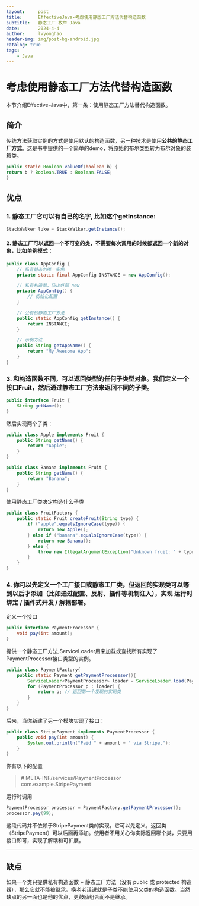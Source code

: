 ```yaml
---
layout:     post
title:      EffectiveJava-考虑使用静态工厂方法代替构造函数
subtitle:   静态工厂 枚举 Java
date:       2024-4-4
author:     lvyonghao
header-img: img/post-bg-android.jpg
catalog: true
tags:
    - Java
---
```

# 考虑使用静态工厂方法代替构造函数
本节介绍Effective-Java中，第一条：使用静态工厂方法替代构造函数。

## 简介
传统方法获取实例的方式是使用默认的构造函数，另一种技术是使用**公共的静态工厂方式**。这是书中提供的一个简单的demo，将原始的布尔类型转为布尔对象的装箱类。

```java
public static Boolean valueOf(boolean b) {
return b ? Boolean.TRUE : Boolean.FALSE;
}
```

## 优点

### 1. 静态工厂它可以有自己的名字, 比如这个getInstance:
```java
StackWalker luke = StackWalker.getInstance();
```

#### 2. 静态工厂可以返回一个不可变的类，不需要每次调用的时候都返回一个新的对象，比如单例模式：
```java
public class AppConfig {
    // 私有静态的唯一实例
    private static final AppConfig INSTANCE = new AppConfig();

    // 私有构造器，防止外部 new
    private AppConfig() {
        // 初始化配置
    }

    // 公有的静态工厂方法
    public static AppConfig getInstance() {
        return INSTANCE;
    }

    // 示例方法
    public String getAppName() {
        return "My Awesome App";
    }
}
```

### 3. 和构造函数不同，可以返回类型的任何子类型对象。我们定义一个接口Fruit，然后通过静态工厂方法来返回不同的子类。
```java
public interface Fruit {
    String getName();
}
```
然后实现两个子类：
```java
public class Apple implements Fruit {
    public String getName() {
        return "Apple";
    }
}

public class Banana implements Fruit {
    public String getName() {
        return "Banana";
    }
}
```
使用静态工厂类决定构造什么子类
```java
public class FruitFactory {
    public static Fruit createFruit(String type) {
        if ("apple".equalsIgnoreCase(type)) {
            return new Apple();
        } else if ("banana".equalsIgnoreCase(type)) {
            return new Banana();
        } else {
            throw new IllegalArgumentException("Unknown fruit: " + type);
        }
    }
}
```

### 4. 你可以先定义一个工厂接口或静态工厂类，但返回的实现类可以等到以后才添加（比如通过配置、反射、插件等机制注入），实现 运行时绑定 / 插件式开发 / 解耦部署。
定义一个接口
```java
public interface PaymentProcessor {
    void pay(int amount);
}
```
提供一个静态工厂方法,ServiceLoader用来加载或查找所有实现了PaymentProcessor接口类型的实例。
```java
public class PaymentFactory{
    public static Payment getPaymentProceessor(){
        ServiceLoader<PaymentProcessor> loader = ServiceLoader.load(PaymentProcessor.class);
        for (PaymentProcessor p : loader) {
            return p; // 返回第一个发现的实现类
        }
    }
}
```
后来，当你新建了另一个模块实现了接口：
```java
public class StripePayment implements PaymentProcessor {
    public void pay(int amount) {
        System.out.println("Paid " + amount + " via Stripe.");
    }
}
```
你有以下的配置
> \# META-INF/services/PaymentProcessor<br>
> com.example.StripePayment

运行时调用
```java
PaymentProcessor processor = PaymentFactory.getPaymentProcessor();
processor.pay(99);
```

这段代码并不依赖于StripePayment类的实现，它可以先定义，返回类（StripePayment）可以后面再添加。使用者不用关心你实际返回哪个类，只要用接口即可，实现了解耦和可扩展。

---

## 缺点
如果一个类只提供私有构造函数 + 静态工厂方法（没有 public 或 protected 构造器），那么它就不能被继承。换老老话说就是子类不能使用父类的构造函数。当然缺点的另一面也是他的优点，更鼓励组合而不是继承。

